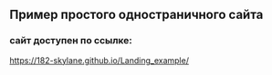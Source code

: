 ## Пример простого одностраничного сайта

### сайт доступен по ссылке:
https://182-skylane.github.io/Landing_example/
